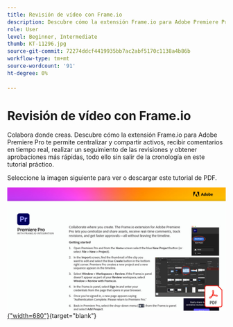 ```yaml
---
title: Revisión de vídeo con Frame.io
description: Descubre cómo la extensión Frame.io para Adobe Premiere Pro te permite centralizar y compartir activos, recibir comentarios en tiempo real, realizar un seguimiento de las revisiones y obtener aprobaciones más rápidas, todo ello sin salir de la cronología
role: User
level: Beginner, Intermediate
thumb: KT-11296.jpg
source-git-commit: 72274ddcf4419935bb7ac2abf5170c1138a4b86b
workflow-type: tm+mt
source-wordcount: '91'
ht-degree: 0%

---
```


# Revisión de vídeo con Frame.io

Colabora donde creas. Descubre cómo la extensión Frame.io para Adobe Premiere Pro te permite centralizar y compartir activos, recibir comentarios en tiempo real, realizar un seguimiento de las revisiones y obtener aprobaciones más rápidas, todo ello sin salir de la cronología en este tutorial práctico.

Seleccione la imagen siguiente para ver o descargar este tutorial de PDF.

[![Imagen de la primera página del tutorial](assets/Videoreviewwithframe.jpg){&quot;width=680&quot;}](assets/Video-review-with-Frame.io.pdf){target=&quot;blank&quot;}